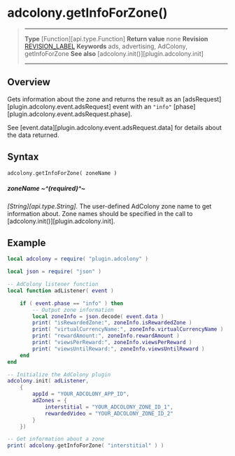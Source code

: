 # adcolony.getInfoForZone()

> --------------------- ------------------------------------------------------------------------------------------
> __Type__              [Function][api.type.Function]
> __Return value__		none
> __Revision__          [REVISION_LABEL](REVISION_URL)
> __Keywords__          ads, advertising, AdColony, getInfoForZone
> __See also__			[adcolony.init()][plugin.adcolony.init]
> --------------------- ------------------------------------------------------------------------------------------


## Overview

Gets information about the zone and returns the result as an [adsRequest][plugin.adcolony.event.adsRequest] event with an `"info"` [phase][plugin.adcolony.event.adsRequest.phase].

See [event.data][plugin.adcolony.event.adsRequest.data] for details about the data returned.


## Syntax

	adcolony.getInfoForZone( zoneName )

##### zoneName ~^(required)^~
_[String][api.type.String]._ The user-defined AdColony zone name to get information about. Zone names should be specified in the call to [adcolony.init()][plugin.adcolony.init].


## Example

``````lua
local adcolony = require( "plugin.adcolony" )

local json = require( "json" )

-- AdColony listener function
local function adListener( event )

	if ( event.phase == "info" ) then
		-- Output zone information
		local zoneInfo = json.decode( event.data )
		print( "isRewardedZone:", zoneInfo.isRewardedZone )
		print( "virtualCurrencyName:", zoneInfo.virtualCurrencyName )
		print( "rewardAmount:", zoneInfo.rewardAmount )
		print( "viewsPerReward:", zoneInfo.viewsPerReward )
		print( "viewsUntilReward:", zoneInfo.viewsUntilReward )
	end
end

-- Initialize the AdColony plugin
adcolony.init( adListener,
	{
		appId = "YOUR_ADCOLONY_APP_ID",
		adZones = {
			interstitial = "YOUR_ADCOLONY_ZONE_ID_1",
			rewardedVideo = "YOUR_ADCOLONY_ZONE_ID_2"
		}
	})

-- Get information about a zone
print( adcolony.getInfoForZone( "interstitial" ) )
``````
